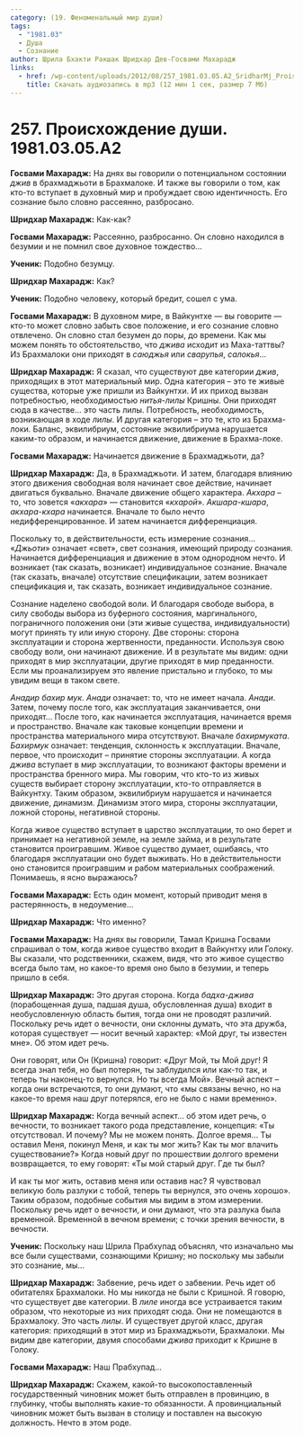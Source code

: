 ```yaml
---
category: (19. Феноменальный мир души)
tags:
  - "1981.03"
  - Душа
  - Сознание
author: Шрила Бхакти Ракшак Шридхар Дев-Госвами Махарадж
links:
  - href: /wp-content/uploads/2012/08/257_1981.03.05.A2_SridharMj_Proishojdenie_dushi.mp3
    title: Скачать аудиозапись в mp3 (12 мин 1 сек, размер 7 Мб)
---
```


# 257. Происхождение души. 1981.03.05.A2

**Госвами Махарадж:** На днях вы говорили о потенциальном состоянии *джив* в брахмаджьоти в Брахмалоке. И также вы говорили о том, как кто-то вступает в духовный мир и пробуждает свою идентичность. Его сознание было словно рассеянно, разбросано.

**Шридхар Махарадж:** Как-как?

**Госвами Махарадж:** Рассеянно, разбросанно. Он словно находился в безумии и не помнил свое духовное тождество…

**Ученик:** Подобно безумцу.

**Шридхар Махарадж:** Как?

**Ученик:** Подобно человеку, который бредит, сошел с ума.

**Госвами Махарадж:** В духовном мире, в Вайкунтхе — вы говорите — кто-то может словно забыть свое положение, и его сознание словно отвлечено. Он словно стал безумен до поры, до времени. Как мы можем понять то обстоятельство, что *джива* исходит из Маха-таттвы? Из Брахмалоки они приходят в *саюджья* или *сварупья*, *салокья*…

**Шридхар Махарадж:** Я сказал, что существуют две категории *джив*, приходящих в этот материальный мир. Одна категория – это те живые существа, которые уже пришли из Вайкунтхи. И их приход вызван потребностью, необходимостью *нитья-лилы* Кришны. Они приходят сюда в качестве… это часть лилы. Потребность, необходимость, возникающая в ходе *лилы*. И другая категория – это те, кто из Брахма-локи. Баланс, эквилибриум, состояние эквилибриума нарушается каким-то образом, и начинается движение, движение в Брахма-локе.

**Госвами Махарадж:** Начинается движение в Брахмаджьоти, да?

**Шридхар Махарадж:** Да, в Брахмаджьоти. И затем, благодаря влиянию этого движения свободная воля начинает свое действие, начинает двигаться буквально. Вначале движение общего характера. *Акхара* – то, что зовется «*акхара*» — становится «*кхарой*». *Акшара-кшара*, *акхара-кхара* начинается. Вначале то было нечто недифференцированное. И затем начинается дифференциация.

Поскольку то, в действительности, есть измерение сознания… «*Джьоти*» означает «свет», свет сознания, имеющий природу сознания. Начинается дифференциация и движение в этом однородном нечто. И возникает (так сказать, возникает) индивидуальное сознание. Вначале (так сказать, вначале) отсутствие спецификации, затем возникает спецификация и, так сказать, возникает индивидуальное сознание.

Сознание наделено свободой воли. И благодаря свободе выбора, в силу свободы выбора из буферного состояния, маргинального, пограничного положения они (эти живые существа, индивидуальности) могут принять ту или иную сторону. Две стороны: сторона эксплуатации и сторона жертвенности, преданности. Используя свою свободу воли, они начинают движение. И в результате мы видим: одни приходят в мир эксплуатации, другие приходят в мир преданности. Если мы проанализируем это явление пристально и глубоко, то мы увидим вещи в таком свете.

*Анадир бахир мук*. *Анади* означает: то, что не имеет начала. *Анади*. Затем, почему после того, как эксплуатация заканчивается, они приходят… После того, как начинается эксплуатация, начинается время и пространство. Вначале как таковые концепции времени и пространства материального мира отсутствуют. Вначале *бахирмуката*. *Бахирмук* означает: тенденция, склонность к эксплуатации. Вначале, первое, что происходит – принятие стороны эксплуатации. А когда *джива* вступает в мир эксплуатации, то возникают факторы времени и пространства бренного мира. Мы говорим, что кто-то из живых существ выбирает сторону эксплуатации, кто-то отправляется в Вайкунтху. Таким образом, эквилибриум нарушается и начинается движение, динамизм. Динамизм этого мира, стороны эксплуатации, ложной стороны, негативной стороны.

Когда живое существо вступает в царство эксплуатации, то оно берет и принимает на негативной земле, на земле займа, и в результате становится проигравшим. Живое существо думает, ошибаясь, что благодаря эксплуатации оно будет выживать. Но в действительности оно становится проигравшим и рабом материальных соображений. Понимаешь, я ясно выражаюсь?

**Госвами Махарадж:** Есть один момент, который приводит меня в растерянность, в недоумение…

**Шридхар Махарадж:** Что именно?

**Госвами Махарадж:** На днях вы говорили, Тамал Кришна Госвами спрашивал о том, когда живое существо входит в Вайкунтху или Голоку. Вы сказали, что родственники, скажем, видя, что это живое существо всегда было там, но какое-то время оно было в безумии, и теперь пришло в себя.

**Шридхар Махарадж:** Это другая сторона. Когда *бадха-джива* (порабощенная душа, падшая душа, обусловленная душа) входит в необусловленную область бытия, тогда они не проводят различий. Поскольку речь идет о вечности, они склонны думать, что эта дружба, которая существует — носит вечный характер: «Мой друг, ты известен мне». Об этом идет речь.

Они говорят, или Он (Кришна) говорит: «Друг Мой, ты Мой друг! Я всегда знал тебя, но был потерян, ты заблудился или как-то так, и теперь ты наконец-то вернулся. Но ты всегда Мой». Вечный аспект – когда они встречаются, то они думают, что «мы связаны вечно, но на какое-то время наш друг потерялся, его не было с нами временно».

**Шридхар Махарадж:** Когда вечный аспект… об этом идет речь, о вечности, то возникает такого рода представление, концепция: «Ты отсутствовал. И почему? Мы не можем понять. Долгое время… Ты оставил Меня, покинул Меня, и как ты мог жить? Как ты мог влачить существование?» Когда новый друг по прошествии долгого времени возвращается, то ему говорят: «Ты мой старый друг. Где ты был?

И как ты мог жить, оставив меня или оставив нас? Я чувствовал великую боль разлуки с тобой, теперь ты вернулся, это очень хорошо». Таким образом, подобные события мы видим в этом измерении. Поскольку речь идет о вечности, и они думают, что эта разлука была временной. Временной в вечном времени; с точки зрения вечности, в вечности.

**Ученик:** Поскольку наш Шрила Прабхупад объяснял, что изначально мы все были существами, сознающими Кришну; но поскольку мы забыли это сознание, мы…

**Шридхар Махарадж:** Забвение, речь идет о забвении. Речь идет об обитателях Брахмалоки. Но мы никогда не были с Кришной. Я говорю, что существует две категории. В *лиле* иногда все устраивается таким образом, что некоторые из них приходят сюда. Они не помещаются в Брахмалоку. Это часть *лилы*. И существует другой класс, другая категория: приходящий в этот мир из Брахмаджьоти, Брахмалоки. Мы видим две категории, двумя способами *джива* приходит к Кришне в Голоку.

**Госвами Махарадж:** Наш Прабхупад…

**Шридхар Махарадж:** Скажем, какой-то высокопоставленный государственный чиновник может быть отправлен в провинцию, в глубинку, чтобы выполнять какие-то обязанности. А провинциальный чиновник может быть вызван в столицу и поставлен на высокую должность. Нечто в этом роде.

